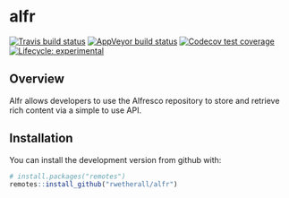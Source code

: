 # alfr

[![Travis build status](https://travis-ci.org/rwetherall/alfr.svg?branch=master)](https://travis-ci.org/rwetherall/alfr)
[![AppVeyor build status](https://ci.appveyor.com/api/projects/status/github/rwetherall/alfr?branch=master&svg=true)](https://ci.appveyor.com/project/rwetherall/alfr)
[![Codecov test coverage](https://codecov.io/gh/rwetherall/alfr/branch/master/graph/badge.svg)](https://codecov.io/gh/rwetherall/alfr?branch=master)
[![Lifecycle: experimental](https://img.shields.io/badge/lifecycle-experimental-orange.svg)](https://www.tidyverse.org/lifecycle/#experimental)

## Overview

Alfr allows developers to use the Alfresco repository to store and retrieve rich content via a simple to use API.

## Installation

You can install the development version from github with:

```r
# install.packages("remotes")
remotes::install_github("rwetherall/alfr")
```
